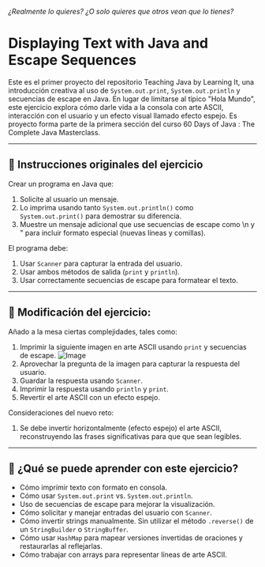 _¿Realmente lo quieres? ¿O solo quieres que otros vean que lo tienes?_

# Displaying Text with Java and Escape Sequences

Este es el primer proyecto del repositorio Teaching Java by Learning It, una introducción creativa al uso de `System.out.print`, `System.out.println` y secuencias de escape en Java.
En lugar de limitarse al típico "Hola Mundo", este ejercicio explora cómo darle vida a la consola con arte ASCII, interacción con el usuario y un efecto visual llamado efecto espejo.
Es proyecto forma parte de la primera sección del curso 60 Days of Java : The Complete Java Masterclass.

---

## 📌 Instrucciones originales del ejercicio
Crear un programa en Java que:

1. Solicite al usuario un mensaje.
2. Lo imprima usando tanto `System.out.println()` como `System.out.print()` para demostrar su diferencia.
3. Muestre un mensaje adicional que use secuencias de escape como \n y \" para incluir formato especial (nuevas líneas y comillas).

El programa debe:

1. Usar `Scanner` para capturar la entrada del usuario.
2. Usar ambos métodos de salida (`print` y `println`).
3. Usar correctamente secuencias de escape para formatear el texto.

---

## 📌 Modificación del ejercicio:
Añado a la mesa ciertas complejidades, tales como:

1. Imprimir la siguiente imagen en arte ASCII usando `print` y secuencias de escape.
   ![Image](https://github.com/user-attachments/assets/e6be35a9-8864-4753-836a-b3ce884d34c2)
3. Aprovechar la pregunta de la imagen para capturar la respuesta del usuario.
4. Guardar la respuesta usando `Scanner`.
5. Imprimir la respuesta usando `println` y `print`.
6. Revertir el arte ASCII con un efecto espejo.

Consideraciones del nuevo reto:

1. Se debe invertir horizontalmente (efecto espejo) el arte ASCII, reconstruyendo las frases significativas para que que sean legibles.

---

## 🚀 ¿Qué se puede aprender con este ejercicio?

- Cómo imprimir texto con formato en consola.
- Cómo usar `System.out.print` vs. `System.out.println`.
- Uso de secuencias de escape para mejorar la visualización.
- Cómo solicitar y manejar entradas del usuario con `Scanner`.
- Cómo invertir strings manualmente. Sin utilizar el método `.reverse()` de un `StringBuilder` o `StringBuffer`. 
- Cómo usar `HashMap` para mapear versiones invertidas de oraciones y restaurarlas al reflejarlas.
- Cómo trabajar con arrays para representar líneas de arte ASCII.
